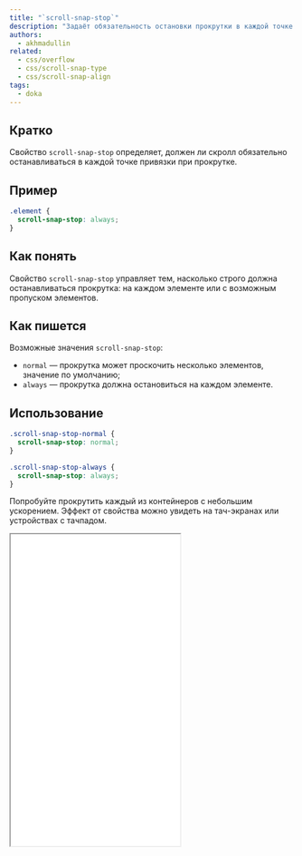 ```yaml
---
title: "`scroll-snap-stop`"
description: "Задаёт обязательность остановки прокрутки в каждой точке привязки."
authors:
  - akhmadullin
related:
  - css/overflow
  - css/scroll-snap-type
  - css/scroll-snap-align
tags:
  - doka
---
```


## Кратко

Свойство `scroll-snap-stop` определяет, должен ли скролл обязательно останавливаться в каждой точке привязки при прокрутке.

## Пример

```css
.element {
  scroll-snap-stop: always;
}
```

## Как понять

Свойство `scroll-snap-stop` управляет тем, насколько строго должна останавливаться прокрутка: на каждом элементе или с возможным пропуском элементов.

## Как пишется

Возможные значения `scroll-snap-stop`:

- `normal` — прокрутка может проскочить несколько элементов, значение по умолчанию;
- `always` — прокрутка должна остановиться на каждом элементе.

## Использование

```css
.scroll-snap-stop-normal {
  scroll-snap-stop: normal;
}

.scroll-snap-stop-always {
  scroll-snap-stop: always;
}
```

Попробуйте прокрутить каждый из контейнеров с небольшим ускорением. Эффект от свойства можно увидеть на тач-экранах или устройствах с тачпадом.

<iframe title="Варианты остановки во время прокрутки" src="demos/values/" height="550"></iframe>
